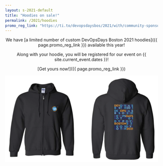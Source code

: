 ```yaml
---
layout: s-2021-default
title: "Hoodies on sale!"
permalink: /2021/hoodies
promo_reg_link: "https://ti.to/devopsdaysbos/2021/with/community-sponsor"
---
```


<div style="text-align:center;" markdown=1>

We have [a limited number of custom DevOpsDays Boston 2021 hoodies]({{ page.promo_reg_link }}) available this year!

Along with your hoodie, you will be registered for our event on {{ site.current_event.dates }}!

[Get yours now!]({{ page.promo_reg_link }})

![DevOpsDays Boston 2021 Hoodies](/assets/2021/images/dodb2021-hoodies.png)

</div>
